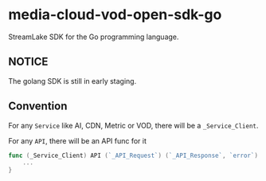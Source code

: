 # media-cloud-vod-open-sdk-go

StreamLake SDK for the Go programming language.

## NOTICE

The golang SDK is still in early staging.

## Convention

For any `Service` like AI, CDN, Metric or VOD, there will be a `_Service_Client`.

For any `API`, there will be an API func for it

```go
func (_Service_Client) API (`_API_Request`) (`_API_Response`, `error`) {
    ...
}
```
